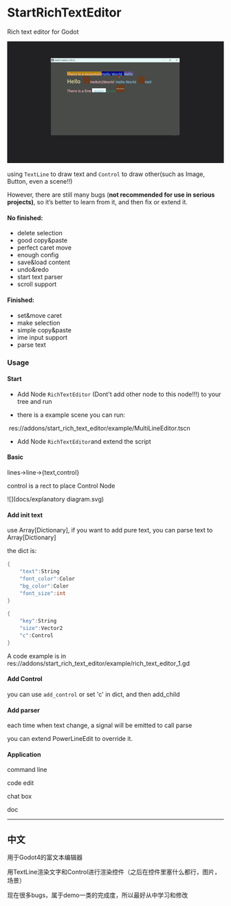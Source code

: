 # StartRichTextEditor

Rich text editor for Godot

![](docs\video.gif)

using  `TextLine` to draw text and `Control` to draw other(such as Image, Button, even a scene!!)

However, there are still many bugs (**not recommended for use in serious projects)**, so it’s better to learn from it, and then fix or extend it.

#### No finished:

* delete selection
* good copy&paste
* perfect caret move
* enough config
* save&load content
* undo&redo
* start text parser
* scroll support

#### Finished:

* set&move caret
* make selection
* simple copy&paste
* ime input support
* parse text

### Usage

#### Start

* Add Node `RichTextEditor` (Dont't add other node to this node!!!) to your tree and run

* there is a example scene you can run: 

​	res://addons/start_rich_text_editor/example/MultiLineEditor.tscn

* Add Node `RichTextEditor`and extend the script

#### Basic

lines->line->{text,control}

control is a rect to place Control Node

![](docs/explanatory diagram.svg)

#### Add init text

use Array[Dictionary], if you want to add pure text, you can parse text to Array[Dictionary]

the dict is:

```c++
{
    "text":String
    "font_color":Color
    "bg_color":Color
    "font_size":int
}
```

```c++
{
    "key":String
    "size":Vector2
    "c":Control
}
```

A code example is in res://addons/start_rich_text_editor/example/rich_text_editor_1.gd



#### Add Control

you can use `add_control` or set 'c' in dict, and then add_child

#### Add parser

each time when text change, a signal will be emitted to call parse

you can extend PowerLineEdit to override it.

#### Application

command line

code edit

chat box

doc

---

## 中文

用于Godot4的富文本编辑器

用TextLine渲染文字和Control进行渲染控件（之后在控件里塞什么都行，图片，场景）

现在很多bugs，属于demo一类的完成度，所以最好从中学习和修改


